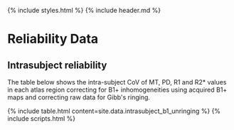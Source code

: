 ---
---

{% include styles.html %}
{% include header.md %}

# Reliability Data
## Intrasubject reliability

The table below shows the intra-subject CoV of MT, PD, R1 and R2* values in each atlas region correcting for B1+ inhomogeneities using acquired B1+ maps and correcting raw data for Gibb's ringing.

{% include table.html content=site.data.intrasubject_b1_unringing %}
{% include scripts.html %}